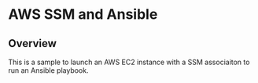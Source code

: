 # AWS SSM and Ansible

## Overview
This is a sample to launch an AWS EC2 instance with a SSM associaiton to run an Ansible playbook.